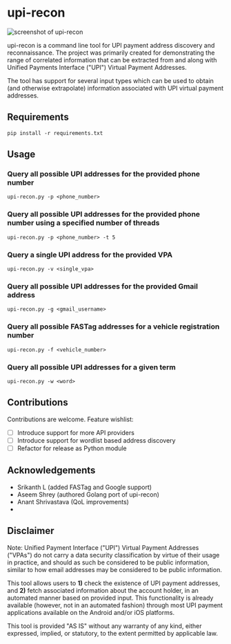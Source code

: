 # upi-recon
![screenshot of upi-recon](https://i.imgur.com/GexQjBq.gif)

upi-recon is a command line tool for UPI payment address discovery and reconnaissance. The project was primarily created for demonstrating the range of correlated information that can be extracted from and along with Unified Payments Interface ("UPI") Virtual Payment Addresses.

The tool has support for several input types which can be used to obtain (and otherwise extrapolate) information associated with UPI virtual payment addresses.

## Requirements
`pip install -r requirements.txt`

## Usage
### Query all possible UPI addresses for the provided phone number
`upi-recon.py -p <phone_number>`
### Query all possible UPI addresses for the provided phone number using a specified number of threads
`upi-recon.py -p <phone_number> -t 5`
### Query a single UPI address for the provided VPA
`upi-recon.py -v <single_vpa>`
### Query all possible UPI addresses for the provided Gmail address
`upi-recon.py -g <gmail_username>`
### Query all possible FASTag addresses for a vehicle registration number
`upi-recon.py -f <vehicle_number>`
### Query all possible UPI addresses for a given term
`upi-recon.py -w <word>`

## Contributions
Contributions are welcome. Feature wishlist:
- [ ] Introduce support for more API providers
- [ ] Introduce support for wordlist based address discovery
- [ ] Refactor for release as Python module

## Acknowledgements

- Srikanth L (added FASTag and Google support)
- Aseem Shrey (authored Golang port of upi-recon)
- Anant Shrivastava (QoL improvements)
- 
## Disclaimer

Note: Unified Payment Interface ("UPI") Virtual Payment Addresses ("VPAs") do not carry a data security classification by virtue of their usage in practice, and should as such be considered to be public information, similar to how email addresses may be considered to be public information.

This tool allows users to **1)** check the existence of UPI payment addresses, and **2)** fetch associated information about the account holder, in an automated manner based on provided input. This functionality is already available (however, not in an automated fashion) through most UPI payment applications available on the Android and/or iOS platforms. 

This tool is provided "AS IS" without any warranty of any kind, either expressed, implied, or statutory, to the extent permitted by applicable law.
